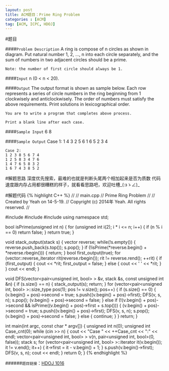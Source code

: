 ```yaml
---
layout: post
title: ACM题目：Prime Ring Problem
categories : [ACM]
tag: [ACM, ICPC, HDOJ]
---
```


#题目

####`Problem Description`
	A ring is compose of n circles as shown in diagram. Put natural number 1, 2, ..., n into each circle separately, and the sum of numbers in two adjacent circles should be a prime.

	Note: the number of first circle should always be 1.

####`Input`
	n (0 < n < 20).

####`Output`
	The output format is shown as sample below. Each row represents a series of circle numbers in the ring beginning from 1 clockwisely and anticlockwisely. The order of numbers must satisfy the above requirements. Print solutions in lexicographical order.

	You are to write a program that completes above process.

	Print a blank line after each case.

####`Sample Input`
	6
	8

####`Sample Output`
	Case 1:
	1 4 3 2 5 6
	1 6 5 2 3 4

	Case 2:
	1 2 3 8 5 6 7 4
	1 2 5 8 3 4 7 6
	1 4 7 6 5 8 3 2
	1 6 7 4 3 8 5 2

#解题思路
	深度优先搜索，最难的也就是判断头尾两个相加起来是否为质数
	代码速度跟内存占用都很糟糕的样子，就看看思路吧，欢迎吐槽_(:зゝ∠)_

#解题代码
{% highlight C++ %}
//
//  main.cpp
//  Prime Ring Problem
//
//  Created by Yeah on 14-5-19.
//  Copyright (c) 2014年 Yeah. All rights reserved.
//

#include <iostream>
#include <vector>
#include <stack>
using namespace std;

bool isPrime(unsigned int n)
{
    for (unsigned int i(2); i * i <= n; i++)
    {
        if (n % i == 0)
            return false;
    }
    return true;
}

void stack_output(stack<unsigned int> s)
{
    vector<unsigned int> reverse;
    while(!s.empty())
    {
        reverse.push_back(s.top());
        s.pop();
    }
    if (!isPrime(*reverse.begin() + *reverse.rbegin()))
    {
        return;
    }
    bool first_output(true);
    for (vector<unsigned int>::reverse_iterator rit(reverse.rbegin()); rit != reverse.rend(); ++rit)
    {
        if (first_output)
        {
            cout << *rit;
            first_output = false;
        }
        else
        {
            cout << ' ' << *rit;
        }
    }
    cout << endl;
}

void DFS(vector<pair<unsigned int, bool> > &v,
         stack<unsigned int> &s,
         const unsigned int &n)
{
    if (s.size() == n)
    {
        stack_output(s);
        return;
    }
    for (vector<pair<unsigned int, bool> >::size_type pos(1); pos != v.size(); pos++)
    {
        if (s.size() == 0)
        {
            (v.begin() + pos)->second = true;
            s.push((v.begin() + pos)->first);
            DFS(v, s, n);
            s.pop();
            (v.begin() + pos)->second = false;
        }
        else if (!(v.begin() + pos)->second && isPrime((v.begin() + pos)->first + s.top()))
        {
            (v.begin() + pos)->second = true;
            s.push((v.begin() + pos)->first);
            DFS(v, s, n);
            s.pop();
            (v.begin() + pos)->second = false;
        }
        else
        {
            continue;
        }
    }
    return;
}

int main(int argc, const char * argv[])
{
    unsigned int n(0);
    unsigned int Case_cnt(0);
    while (cin >> n)
    {
        cout << "Case " << ++Case_cnt << ":" << endl;
        vector<pair<unsigned int, bool> > v(n, pair<unsigned int, bool>(0, false));
        stack<unsigned int> s;
        for (vector<pair<unsigned int, bool> >::iterator it(v.begin()); it != v.end(); it++)
        {
            it->first = it - v.begin() + 1;
        }
        s.push(v.begin()->first);
        DFS(v, s, n);
        cout << endl;
    }
    return 0;
}
{% endhighlight %}


######`题目链接`：[HDOJ 1016](http://acm.hdu.edu.cn/showproblem.php?pid=1016)